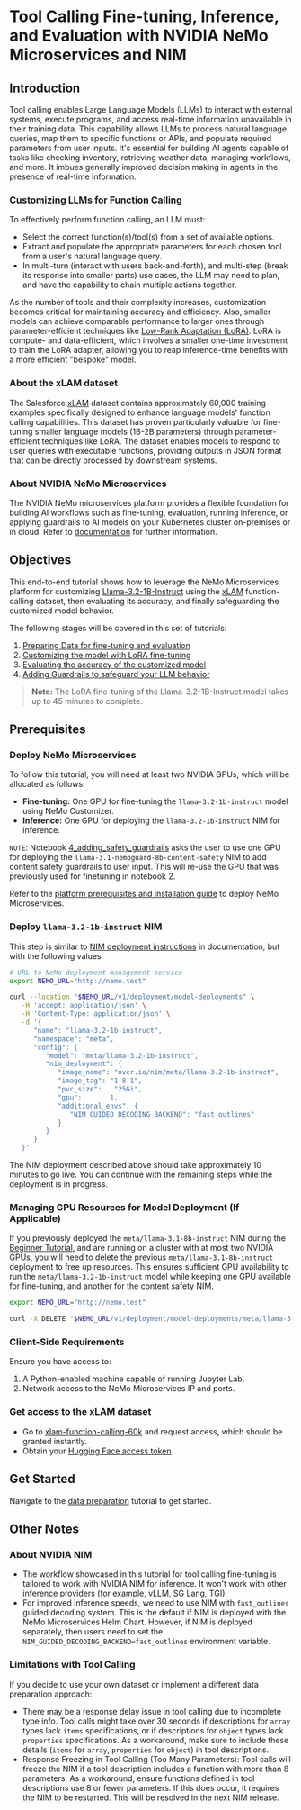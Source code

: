 # Tool Calling Fine-tuning, Inference, and Evaluation with NVIDIA NeMo Microservices and NIM

## Introduction

Tool calling enables Large Language Models (LLMs) to interact with external systems, execute programs, and access real-time information unavailable in their training data. This capability allows LLMs to process natural language queries, map them to specific functions or APIs, and populate required parameters from user inputs. It's essential for building AI agents capable of tasks like checking inventory, retrieving weather data, managing workflows, and more. It imbues generally improved decision making in agents in the presence of real-time information.

### Customizing LLMs for Function Calling

To effectively perform function calling, an LLM must:

- Select the correct function(s)/tool(s) from a set of available options.
- Extract and populate the appropriate parameters for each chosen tool from a user's natural language query.
- In multi-turn (interact with users back-and-forth), and multi-step (break its response into smaller parts) use cases, the LLM may need to plan, and have the capability to chain multiple actions together.

As the number of tools and their complexity increases, customization becomes critical for maintaining accuracy and efficiency. Also, smaller models can achieve comparable performance to larger ones through parameter-efficient techniques like [Low-Rank Adaptation (LoRA)](https://arxiv.org/abs/2106.09685). LoRA is compute- and data-efficient, which involves a smaller one-time investment to train the LoRA adapter, allowing you to reap inference-time benefits with a more efficient "bespoke" model.

### About the xLAM dataset

The Salesforce [xLAM](https://huggingface.co/datasets/Salesforce/xlam-function-calling-60k) dataset contains approximately 60,000 training examples specifically designed to enhance language models' function calling capabilities. This dataset has proven particularly valuable for fine-tuning smaller language models (1B-2B parameters) through parameter-efficient techniques like LoRA. The dataset enables models to respond to user queries with executable functions, providing outputs in JSON format that can be directly processed by downstream systems.

### About NVIDIA NeMo Microservices

The NVIDIA NeMo microservices platform provides a flexible foundation for building AI workflows such as fine-tuning, evaluation, running inference, or applying guardrails to AI models on your Kubernetes cluster on-premises or in cloud. Refer to [documentation](https://docs.nvidia.com/nemo/microservices/latest/about/index.html) for further information.

## Objectives

This end-to-end tutorial shows how to leverage the NeMo Microservices platform for customizing [Llama-3.2-1B-Instruct](https://huggingface.co/meta-llama/Llama-3.2-1B-Instruct) using the [xLAM](https://huggingface.co/datasets/Salesforce/xlam-function-calling-60k) function-calling dataset, then evaluating its accuracy, and finally safeguarding the customized model behavior.

The following stages will be covered in this set of tutorials:

1. [Preparing Data for fine-tuning and evaluation](./1_data_preparation.ipynb)
2. [Customizing the model with LoRA fine-tuning](./2_finetuning_and_inference.ipynb)
3. [Evaluating the accuracy of the customized model](./3_model_evaluation.ipynb)
4. [Adding Guardrails to safeguard your LLM behavior](./4_adding_safety_guardrails.ipynb)

> **Note:** The LoRA fine-tuning of the Llama-3.2-1B-Instruct model takes up to 45 minutes to complete.

## Prerequisites

### Deploy NeMo Microservices

To follow this tutorial, you will need at least two NVIDIA GPUs, which will be allocated as follows:

- **Fine-tuning:** One GPU for fine-tuning the `llama-3.2-1b-instruct` model using NeMo Customizer.
- **Inference:** One GPU for deploying the `llama-3.2-1b-instruct` NIM for inference.


`NOTE`: Notebook [4_adding_safety_guardrails](./4_adding_safety_guardrails.ipynb) asks the user to use one GPU for deploying the `llama-3.1-nemoguard-8b-content-safety` NIM to add content safety guardrails to user input. This will re-use the GPU that was previously used for finetuning in notebook 2.

Refer to the [platform prerequisites and installation guide](https://docs.nvidia.com/nemo/microservices/latest/get-started/platform-prereq.html) to deploy NeMo Microservices.


### Deploy `llama-3.2-1b-instruct` NIM

This step is similar to [NIM deployment instructions](https://docs.nvidia.com/nemo/microservices/latest/get-started/tutorials/deploy-nims.html#deploy-nim-for-llama-3-1-8b-instruct) in documentation, but with the following values:

```bash
# URL to NeMo deployment management service
export NEMO_URL="http://nemo.test"

curl --location "$NEMO_URL/v1/deployment/model-deployments" \
   -H 'accept: application/json' \
   -H 'Content-Type: application/json' \
   -d '{
      "name": "llama-3.2-1b-instruct",
      "namespace": "meta",
      "config": {
         "model": "meta/llama-3.2-1b-instruct",
         "nim_deployment": {
            "image_name": "nvcr.io/nim/meta/llama-3.2-1b-instruct",
            "image_tag": "1.8.1",
            "pvc_size":   "25Gi",
            "gpu":       1,
            "additional_envs": {
               "NIM_GUIDED_DECODING_BACKEND": "fast_outlines"
            }
         }
      }
   }'
```

The NIM deployment described above should take approximately 10 minutes to go live. You can continue with the remaining steps while the deployment is in progress.

### Managing GPU Resources for Model Deployment (If Applicable)

If you previously deployed the `meta/llama-3.1-8b-instruct` NIM during the [Beginner Tutorial](https://docs.nvidia.com/nemo/microservices/latest/get-started/platform-prereq.html), and are running on a cluster with at most two NVIDIA GPUs, you will need to delete the previous `meta/llama-3.1-8b-instruct` deployment to free up resources. This ensures sufficient GPU availability to run the `meta/llama-3.2-1b-instruct` model while keeping one GPU available for fine-tuning, and another for the content safety NIM.

```bash
export NEMO_URL="http://nemo.test"

curl -X DELETE "$NEMO_URL/v1/deployment/model-deployments/meta/llama-3.1-8b-instruct"
```

### Client-Side Requirements

Ensure you have access to:

1. A Python-enabled machine capable of running Jupyter Lab.
2. Network access to the NeMo Microservices IP and ports.

### Get access to the xLAM dataset

- Go to [xlam-function-calling-60k](https://huggingface.co/datasets/Salesforce/xlam-function-calling-60k) and request access, which should be granted instantly.
- Obtain your [Hugging Face access token](https://huggingface.co/docs/hub/en/security-tokens).

## Get Started

Navigate to the [data preparation](./1_data_preparation.ipynb) tutorial to get started.

## Other Notes

### About NVIDIA NIM

- The workflow showcased in this tutorial for tool calling fine-tuning is tailored to work with NVIDIA NIM for inference. It won't work with other inference providers (for example, vLLM, SG Lang, TGI).
- For improved inference speeds, we need to use NIM with `fast_outlines` guided decoding system. This is the default if NIM is deployed with the NeMo Microservices Helm Chart. However, if NIM is deployed separately, then users need to set the `NIM_GUIDED_DECODING_BACKEND=fast_outlines` environment variable.

### Limitations with Tool Calling

If you decide to use your own dataset or implement a different data preparation approach:
- There may be a response delay issue in tool calling due to incomplete type info. Tool calls might take over 30 seconds if descriptions for `array` types lack `items` specifications, or if descriptions for `object` types lack `properties` specifications. As a workaround, make sure to include these details (`items` for `array`, `properties` for `object`) in tool descriptions.
- Response Freezing in Tool Calling (Too Many Parameters): Tool calls will freeze the NIM if a tool description includes a function with more than 8 parameters. As a workaround, ensure functions defined in tool descriptions use 8 or fewer parameters. If this does occur, it requires the NIM to be restarted. This will be resolved in the next NIM release.

